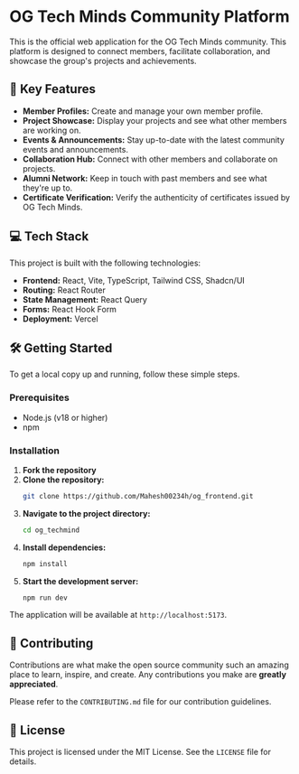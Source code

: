 # OG Tech Minds Community Platform

This is the official web application for the OG Tech Minds community. This platform is designed to connect members, facilitate collaboration, and showcase the group's projects and achievements.

## 🚀 Key Features

*   **Member Profiles:** Create and manage your own member profile.
*   **Project Showcase:** Display your projects and see what other members are working on.
*   **Events & Announcements:** Stay up-to-date with the latest community events and announcements.
*   **Collaboration Hub:** Connect with other members and collaborate on projects.
*   **Alumni Network:** Keep in touch with past members and see what they're up to.
*   **Certificate Verification:** Verify the authenticity of certificates issued by OG Tech Minds.

## 💻 Tech Stack 

This project is built with the following technologies:

*   **Frontend:** React, Vite, TypeScript, Tailwind CSS, Shadcn/UI
*   **Routing:** React Router
*   **State Management:** React Query
*   **Forms:** React Hook Form
*   **Deployment:** Vercel

## 🛠️ Getting Started

To get a local copy up and running, follow these simple steps.

### Prerequisites

*   Node.js (v18 or higher)
*   npm

### Installation

1.  **Fork the repository**
2.  **Clone the repository:**
    ```sh
    git clone https://github.com/Mahesh00234h/og_frontend.git
    ```
3.  **Navigate to the project directory:**
    ```sh
    cd og_techmind
    ```
4.  **Install dependencies:**
    ```sh
    npm install
    ```
5.  **Start the development server:**
    ```sh
    npm run dev
    ```

The application will be available at `http://localhost:5173`.

## 🤝 Contributing

Contributions are what make the open source community such an amazing place to learn, inspire, and create. Any contributions you make are **greatly appreciated**.

Please refer to the `CONTRIBUTING.md` file for our contribution guidelines.

## 📄 License

This project is licensed under the MIT License. See the `LICENSE` file for details.

